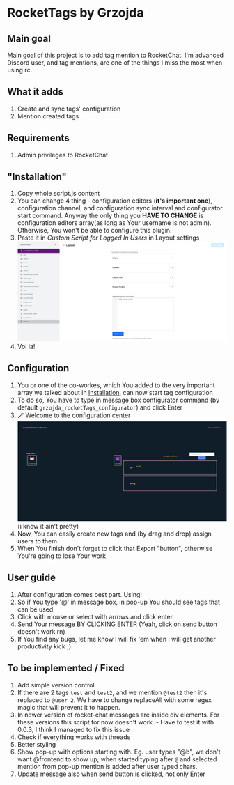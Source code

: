 # RocketTags by Grzojda

## Main goal
Main goal of this project is to add tag mention to RocketChat. I'm advanced Discord user, and tag mentions, are one of the things I miss the most when using rc.

## What it adds
1. Create and sync tags' configuration
2. Mention created tags

## Requirements
1. Admin privileges to RocketChat

## "Installation"
1. Copy whole script.js content
2. You can change 4 thing - configuration editors (**it's important one**), configuration channel, and configuration sync interval and configurator start command. Anyway the only thing you **HAVE TO CHANGE** is configuration editors array(as long as Your username is not admin). Otherwise, You won't be able to configure this plugin.
3. Paste it in *Custom Script for Logged In Users* in Layout settings ![img_1.png](img_1.png)
4. Voi la!

## Configuration
1. You or one of the co-workes, which You added to the very important array we talked about in [Installation](#-installation-), can now start tag configuration
2. To do so, You have to type in message box configurator command (by default `grzojda_rocketTags_configurator`) and click Enter
3. 🪄 Welcome to the configuration center ![img_2.png](img_2.png) (i know it ain't pretty)
4. Now, You can easily create new tags and (by drag and drop) assign users to them
5. When You finish don't forget to click that Export "button", otherwise You're going to lose Your work

## User guide
1. After configuration comes best part. Using!
2. So if You type '@' in message box, in pop-up You should see tags that can be used
3. Click with mouse or select with arrows and click enter
4. Send Your message BY CLICKING ENTER (Yeah, click on send button doesn't work rn)
5. If You find any bugs, let me know I will fix 'em when I will get another productivity kick ;)

## To be implemented / Fixed
1. Add simple version control
2. If there are 2 tags `test` and `test2`, and we mention `@test2` then it's replaced to `@user 2`. We have to change replaceAll with some regex magic that will prevent it to happen.
3. In newer version of rocket-chat messages are inside div elements. For these versions this script for now doesn't work. - Have to test it with 0.0.3, I think I managed to fix this issue
4. Check if everything works with threads
5. Better styling
6. Show pop-up with options starting with. Eg. user types "@b", we don't want @frontend to show up; when started typing after `@` and selected mention from pop-up mention is added after user typed chars.
7. Update message also when send button is clicked, not only Enter
